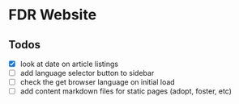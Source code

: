 # FDR Website

## Todos
- [x] look at date on article listings
- [ ] add language selector button to sidebar
- [ ] check the get browser language on initial load
- [ ] add content markdown files for static pages (adopt, foster, etc) 
